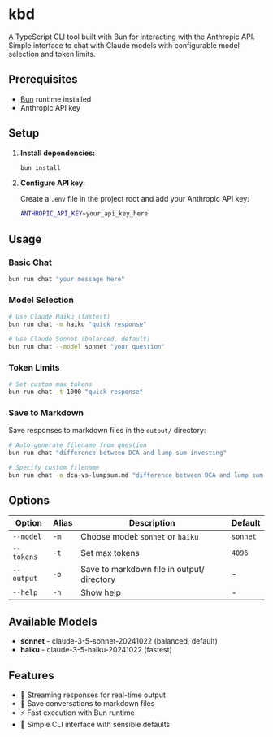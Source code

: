 # kbd

A TypeScript CLI tool built with Bun for interacting with the Anthropic API. Simple interface to chat with Claude models with configurable model selection and token limits.

## Prerequisites

- [Bun](https://bun.sh) runtime installed
- Anthropic API key

## Setup

1. **Install dependencies:**
   ```bash
   bun install
   ```

2. **Configure API key:**

   Create a `.env` file in the project root and add your Anthropic API key:
   ```bash
   ANTHROPIC_API_KEY=your_api_key_here
   ```

## Usage

### Basic Chat

```bash
bun run chat "your message here"
```

### Model Selection

```bash
# Use Claude Haiku (fastest)
bun run chat -m haiku "quick response"

# Use Claude Sonnet (balanced, default)
bun run chat --model sonnet "your question"
```

### Token Limits

```bash
# Set custom max tokens
bun run chat -t 1000 "quick response"
```

### Save to Markdown

Save responses to markdown files in the `output/` directory:

```bash
# Auto-generate filename from question
bun run chat "difference between DCA and lump sum investing"

# Specify custom filename
bun run chat -o dca-vs-lumpsum.md "difference between DCA and lump sum investing"
```

## Options

| Option | Alias | Description | Default |
|--------|-------|-------------|---------|
| `--model` | `-m` | Choose model: `sonnet` or `haiku` | `sonnet` |
| `--tokens` | `-t` | Set max tokens | `4096` |
| `--output` | `-o` | Save to markdown file in output/ directory | - |
| `--help` | `-h` | Show help | - |

## Available Models

- **sonnet** - claude-3-5-sonnet-20241022 (balanced, default)
- **haiku** - claude-3-5-haiku-20241022 (fastest)

## Features

- 🚀 Streaming responses for real-time output
- 📝 Save conversations to markdown files
- ⚡ Fast execution with Bun runtime
- 🎯 Simple CLI interface with sensible defaults
